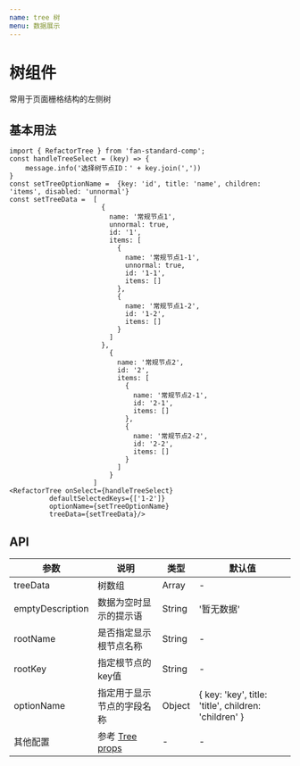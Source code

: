 ```yaml
---
name: tree 树
menu: 数据展示
---
```



# 树组件

常用于页面栅格结构的左侧树

## 基本用法

```
import { RefactorTree } from 'fan-standard-comp';
const handleTreeSelect = (key) => {
    message.info('选择树节点ID：' + key.join(','))
}
const setTreeOptionName =  {key: 'id', title: 'name', children: 'items', disabled: 'unnormal'}
const setTreeData =  [
                       {
                         name: '常规节点1',
                         unnormal: true,
                         id: '1',
                         items: [
                           {
                             name: '常规节点1-1',
                             unnormal: true,
                             id: '1-1',
                             items: []
                           },
                           {
                             name: '常规节点1-2',
                             id: '1-2',
                             items: []
                           }
                         ]
                       },
                         {
                           name: '常规节点2',
                           id: '2',
                           items: [
                             {
                               name: '常规节点2-1',
                               id: '2-1',
                               items: []
                             },
                             {
                               name: '常规节点2-2',
                               id: '2-2',
                               items: []
                             }
                           ]
                         }
                     ]
<RefactorTree onSelect={handleTreeSelect}
          defaultSelectedKeys={['1-2']}
          optionName={setTreeOptionName}
          treeData={setTreeData}/>
```
## API
| 参数      | 说明                                      | 类型         | 默认值 |
|----------|------------------------------------------|-------------|-------|
| treeData | 树数组 | Array | - |- |
| emptyDescription | 数据为空时显示的提示语 | String | '暂无数据' |
| rootName | 是否指定显示根节点名称 | String | - |
| rootKey | 指定根节点的key值 | String | - |
| optionName | 指定用于显示节点的字段名称 | Object | { key: 'key', title: 'title', children: 'children' } |
| 其他配置 | 参考  [Tree props](https://ant.design/components/tree-cn/)  | - |-|
